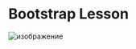 # Bootstrap Lesson

![изображение](https://github.com/user-attachments/assets/e77746e9-76b5-49f2-8442-2f1dd2d97760)
